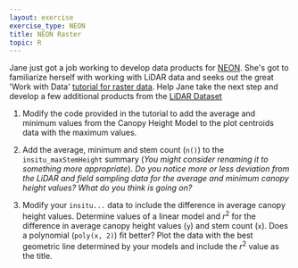 ```yaml
---
layout: exercise
exercise_type: NEON
title: NEON Raster
topic: R
---
```


Jane just got a job working to develop data products for [NEON](http://www.neonscience.org/). 
She's got to familiarize herself with working with LiDAR data and seeks out the 
great 'Work with Data' [tutorial for raster data](http://neondataskills.org/lidar-data/lidar-data-rasters-in-R/). 
Help Jane take the next step and develop a few additional products from the 
[LiDAR Dataset](http://www.neonhighered.org/Data/LidarActivity/CHM_InSitu_Data.zip)

1. Modify the code provided in the tutorial to add the average and minimum
values from the Canopy Height Model to the plot centroids data with the maximum 
values.

2. Add the average, minimum and stem count (`n()`) to the `insitu_maxStemHeight` 
summary (*You might consider renaming it to something more appropriate*). *Do 
you notice more or less deviation from the LiDAR and field sampling data 
for the average and minimum canopy height values? What do you think is going on?*

3. Modify your `insitu...` data to include the difference in average canopy 
height values. Determine values of a linear model and *r*<sup>2</sup> for the  
difference in average canopy height values (`y`) and stem count (`x`). Does a 
polynomial (`poly(x, 2)`) fit better? Plot the data with the best geometric line 
determined by your models and include the *r*<sup>2</sup> value as the title.
